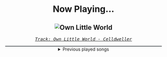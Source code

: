<div align="center"> 
<h1>Now Playing...</h1>

![Own Little World](https://i.scdn.co/image/ab67616d00001e021f8dde710083ea7a26fecb4f)
--
_<samp><a href="https://open.spotify.com/track/7pypsyGCvT5yUKXuUuXc3Z">Track: Own Little World - Celldweller</a></samp>_

<div style="border: 1px #4B5054 solid"></div>
<details>
  <summary>
    Previous played songs
  </summary>
  <table>
    <thead>
      <tr>
        <th>
          Artist
        </th>
        <th>
          Song
        </th>
        <th>
          Link
        </th>
      </tr>
    </thead>
    <tbody>
      <tr><td>Celldweller</td><td>Own Little World</td><td><a href="https://open.spotify.com/track/7pypsyGCvT5yUKXuUuXc3Z">https://open.spotify.com/track/7pypsyGCvT5yUKXuUuXc3Z</a></td></tr><tr><td>Egypt Central</td><td>Over And Under</td><td><a href="https://open.spotify.com/track/6Lah64e21cUytn0QXfuOoF">https://open.spotify.com/track/6Lah64e21cUytn0QXfuOoF</a></td></tr><tr><td>Sabaton</td><td>Primo Victoria</td><td><a href="https://open.spotify.com/track/5DbAOJ5dYW5A9xBhkeb33t">https://open.spotify.com/track/5DbAOJ5dYW5A9xBhkeb33t</a></td></tr><tr><td>Three Days Grace</td><td>Animal I Have Become</td><td><a href="https://open.spotify.com/track/5eFxwmqKrHpSQDOEIFYlgY">https://open.spotify.com/track/5eFxwmqKrHpSQDOEIFYlgY</a></td></tr><tr><td>Skillet</td><td>Monster</td><td><a href="https://open.spotify.com/track/5XQNN3cHwYRzPv08CHuQNZ">https://open.spotify.com/track/5XQNN3cHwYRzPv08CHuQNZ</a></td></tr><tr><td>Ill Niño</td><td>Unframed</td><td><a href="https://open.spotify.com/track/4CtjsdMm3AojsnJjz5UYq8">https://open.spotify.com/track/4CtjsdMm3AojsnJjz5UYq8</a></td></tr><tr><td>Pillar</td><td>Frontline</td><td><a href="https://open.spotify.com/track/39sN48Q2DIbyVK8i8kkqgF">https://open.spotify.com/track/39sN48Q2DIbyVK8i8kkqgF</a></td></tr><tr><td>Bullet For My Valentine</td><td>Hand Of Blood</td><td><a href="https://open.spotify.com/track/1EJzHoU6rg1afMozs9t6aM">https://open.spotify.com/track/1EJzHoU6rg1afMozs9t6aM</a></td></tr><tr><td>The Unguided</td><td>Legendary</td><td><a href="https://open.spotify.com/track/5UWXVmR7WFSzg5kkFENYtS">https://open.spotify.com/track/5UWXVmR7WFSzg5kkFENYtS</a></td></tr><tr><td>ATEEZ</td><td>WONDERLAND</td><td><a href="https://open.spotify.com/track/6k67RdkVjTZj79c1cRz7IQ">https://open.spotify.com/track/6k67RdkVjTZj79c1cRz7IQ</a></td></tr><tr><td>ATEEZ</td><td>Say My Name</td><td><a href="https://open.spotify.com/track/2UP7KnRSvc4taXbjOoSX0f">https://open.spotify.com/track/2UP7KnRSvc4taXbjOoSX0f</a></td></tr><tr><td>AleXa</td><td>Bomb - Korean Version</td><td><a href="https://open.spotify.com/track/3szOUJ6GA5vASA3lZoaWmJ">https://open.spotify.com/track/3szOUJ6GA5vASA3lZoaWmJ</a></td></tr><tr><td>AILEE</td><td>Room Shaker</td><td><a href="https://open.spotify.com/track/4lt4QTuoYOEEOhrNDZJ1o8">https://open.spotify.com/track/4lt4QTuoYOEEOhrNDZJ1o8</a></td></tr><tr><td>aespa</td><td>Black Mamba</td><td><a href="https://open.spotify.com/track/1t2qYCAjUAoGfeFeoBlK51">https://open.spotify.com/track/1t2qYCAjUAoGfeFeoBlK51</a></td></tr><tr><td>3YE</td><td>YESSIR</td><td><a href="https://open.spotify.com/track/6nBj2v6UkCYQQaz9tJ3tsH">https://open.spotify.com/track/6nBj2v6UkCYQQaz9tJ3tsH</a></td></tr><tr><td>3YE</td><td>DMT (Do Ma Thing)</td><td><a href="https://open.spotify.com/track/1s1olni1LRN6fJ96GEO9qo">https://open.spotify.com/track/1s1olni1LRN6fJ96GEO9qo</a></td></tr><tr><td>Dead by April</td><td>Collapsing</td><td><a href="https://open.spotify.com/track/3ZiG3VBaqoQ5doSLLe5woP">https://open.spotify.com/track/3ZiG3VBaqoQ5doSLLe5woP</a></td></tr><tr><td>Light The Torch</td><td>I Hate Myself</td><td><a href="https://open.spotify.com/track/7BfQS543qjPFnCVt7rG6uv">https://open.spotify.com/track/7BfQS543qjPFnCVt7rG6uv</a></td></tr><tr><td>Caskets</td><td>Lost in Echoes</td><td><a href="https://open.spotify.com/track/13YWByXibBltt3T5u3IcT7">https://open.spotify.com/track/13YWByXibBltt3T5u3IcT7</a></td></tr><tr><td>Born Of Osiris</td><td>Truth and Denial</td><td><a href="https://open.spotify.com/track/3gKsDVEoEEi2RXAKqDbASW">https://open.spotify.com/track/3gKsDVEoEEi2RXAKqDbASW</a></td></tr>
    </tbody>
  </table>
</details>

</div>
